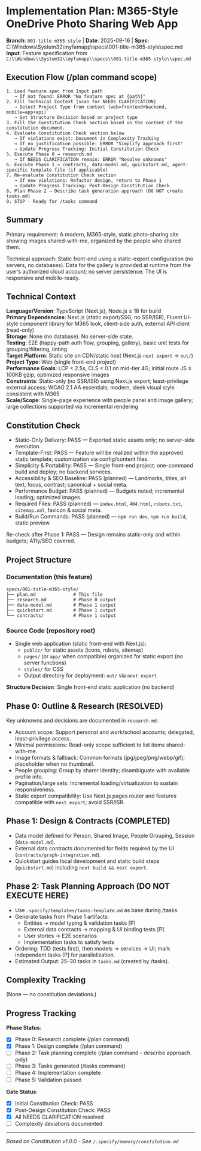 # Implementation Plan: M365-Style OneDrive Photo Sharing Web App

**Branch**: `001-title-m365-style` | **Date**: 2025-09-16 | **Spec**: C:\\Windows\\System32\\myfamapp\\specs\\001-title-m365-style\\spec.md
**Input**: Feature specification from `C:\\Windows\\System32\\myfamapp\\specs\\001-title-m365-style\\spec.md`

## Execution Flow (/plan command scope)
```
1. Load feature spec from Input path
   → If not found: ERROR "No feature spec at {path}"
2. Fill Technical Context (scan for NEEDS CLARIFICATION)
   → Detect Project Type from context (web=frontend+backend, mobile=app+api)
   → Set Structure Decision based on project type
3. Fill the Constitution Check section based on the content of the constitution document.
4. Evaluate Constitution Check section below
   → If violations exist: Document in Complexity Tracking
   → If no justification possible: ERROR "Simplify approach first"
   → Update Progress Tracking: Initial Constitution Check
5. Execute Phase 0 → research.md
   → If NEEDS CLARIFICATION remain: ERROR "Resolve unknowns"
6. Execute Phase 1 → contracts, data-model.md, quickstart.md, agent-specific template file (if applicable)
7. Re-evaluate Constitution Check section
   → If new violations: Refactor design, return to Phase 1
   → Update Progress Tracking: Post-Design Constitution Check
8. Plan Phase 2 → Describe task generation approach (DO NOT create tasks.md)
9. STOP - Ready for /tasks command
```

## Summary
Primary requirement: A modern, M365-style, static photo-sharing site showing images shared-with-me, organized by the people who shared them.

Technical approach: Static front-end using a static-export configuration (no servers, no databases). Data for the gallery is provided at runtime from the user’s authorized cloud account; no server persistence. The UI is responsive and mobile-ready.

## Technical Context
**Language/Version**: TypeScript (Next.js), Node.js ≥ 18 for build  
**Primary Dependencies**: Next.js (static export/SSG, no SSR/ISR), Fluent UI–style component library for M365 look, client-side auth, external API client (read-only)  
**Storage**: None (no database). No server-side state.  
**Testing**: E2E (happy-path auth flow, grouping, gallery), basic unit tests for grouping/filtering, linting  
**Target Platform**: Static site on CDN/static host (Next.js `next export` → `out/`)  
**Project Type**: Web (single front-end project)  
**Performance Goals**: LCP < 2.5s, CLS < 0.1 on mid-tier 4G; initial route JS ≤ 100KB gzip; optimized responsive images  
**Constraints**: Static-only (no SSR/ISR) using Next.js export; least-privilege external access; WCAG 2.1 AA essentials; modern, sleek visual style consistent with M365  
**Scale/Scope**: Single-page experience with people panel and image gallery; large collections supported via incremental rendering

## Constitution Check
- Static-Only Delivery: PASS — Exported static assets only; no server-side execution.
- Template-First: PASS — Feature will be realized within the approved static template; customization via config/content files.
- Simplicity & Portability: PASS — Single front-end project; one-command build and deploy; no backend services.
- Accessibility & SEO Baseline: PASS (planned) — Landmarks, titles, alt text, focus, contrast; canonical + social meta.
- Performance Budget: PASS (planned) — Budgets noted; incremental loading; optimized images.
- Required Files: PASS (planned) — `index.html`, `404.html`, `robots.txt`, `sitemap.xml`, favicon & social meta.
- Build/Run Commands: PASS (planned) — `npm run dev`, `npm run build`, static preview.

Re-check after Phase 1: PASS — Design remains static-only and within budgets; A11y/SEO covered.

## Project Structure

### Documentation (this feature)
```
specs/001-title-m365-style/
├── plan.md              # This file
├── research.md          # Phase 0 output
├── data-model.md        # Phase 1 output
├── quickstart.md        # Phase 1 output
└── contracts/           # Phase 1 output
```

### Source Code (repository root)
- Single web application (static front-end with Next.js):
   - `public/` for static assets (icons, robots, sitemap)
   - `pages/` (or `app/` when compatible) organized for static export (no server functions)
   - `styles/` for CSS
   - Output directory for deployment: `out/` via `next export`

**Structure Decision**: Single front-end static application (no backend)

## Phase 0: Outline & Research (RESOLVED)
Key unknowns and decisions are documented in `research.md`:
- Account scope: Support personal and work/school accounts; delegated, least-privilege access.
- Minimal permissions: Read-only scope sufficient to list items shared-with-me.
- Image formats & fallback: Common formats (jpg/jpeg/png/webp/gif); placeholder when no thumbnail.
- People grouping: Group by sharer identity; disambiguate with available profile info.
- Pagination/large sets: Incremental loading/virtualization to sustain responsiveness.
- Static export compatibility: Use Next.js pages router and features compatible with `next export`; avoid SSR/ISR.

## Phase 1: Design & Contracts (COMPLETED)
- Data model defined for Person, Shared Image, People Grouping, Session (`data-model.md`).
- External data contracts documented for fields required by the UI (`contracts/graph-integration.md`).
- Quickstart guides local development and static build steps (`quickstart.md`) including `next build && next export`.

## Phase 2: Task Planning Approach (DO NOT EXECUTE HERE)
- Use `.specify/templates/tasks-template.md` as base during /tasks.
- Generate tasks from Phase 1 artifacts:
  - Entities → model typing & validation tasks [P]
  - External data contracts → mapping & UI binding tests [P]
  - User stories → E2E scenarios
  - Implementation tasks to satisfy tests
- Ordering: TDD (tests first), then models → services → UI; mark independent tasks [P] for parallelization.
- Estimated Output: 25–30 tasks in `tasks.md` (created by /tasks).

## Complexity Tracking
(None — no constitution deviations.)

## Progress Tracking

**Phase Status**:
- [x] Phase 0: Research complete (/plan command)
- [x] Phase 1: Design complete (/plan command)
- [ ] Phase 2: Task planning complete (/plan command - describe approach only)
- [ ] Phase 3: Tasks generated (/tasks command)
- [ ] Phase 4: Implementation complete
- [ ] Phase 5: Validation passed

**Gate Status**:
- [x] Initial Constitution Check: PASS
- [x] Post-Design Constitution Check: PASS
- [x] All NEEDS CLARIFICATION resolved
- [ ] Complexity deviations documented

---
*Based on Constitution v1.0.0 - See `/.specify/memory/constitution.md`*
